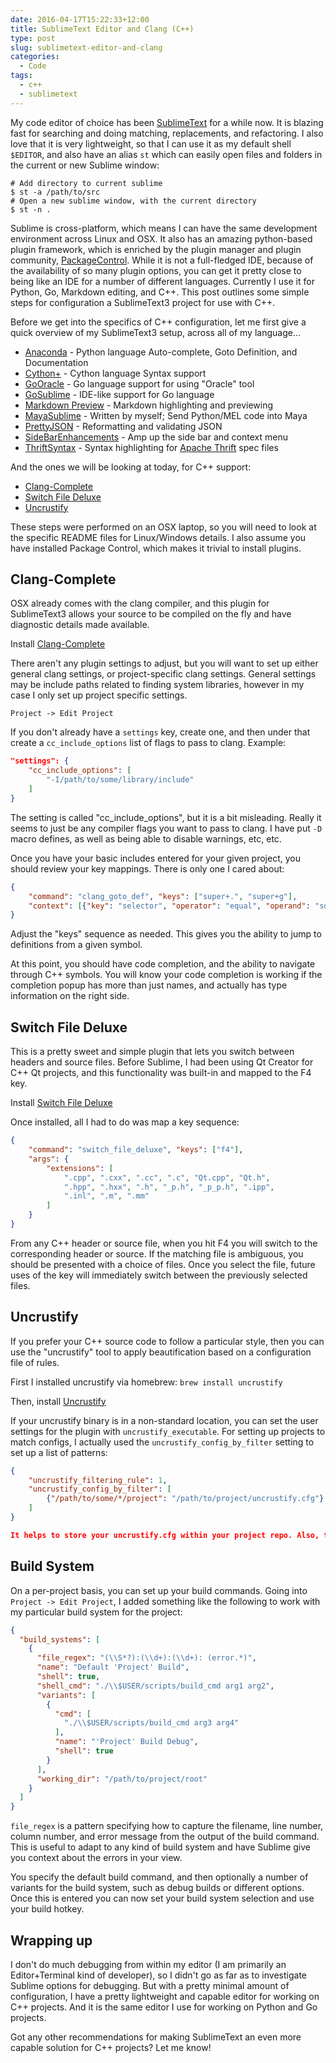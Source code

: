 ```yaml
---
date: 2016-04-17T15:22:33+12:00
title: SublimeText Editor and Clang (C++)
type: post
slug: sublimetext-editor-and-clang
categories:
  - Code
tags:
  - c++
  - sublimetext
---
```


My code editor of choice has been [SublimeText](https://www.sublimetext.com) for a while now. It is blazing fast for searching and doing matching, replacements, and refactoring. I also love that it is very lightweight, so that I can use it as my default shell `$EDITOR`, and also have an alias `st` which can easily open files and folders in the current or new Sublime window: 

```shell
# Add directory to current sublime
$ st -a /path/to/src
# Open a new sublime window, with the current directory
$ st -n .
```

Sublime is cross-platform, which means I can have the same development environment across Linux and OSX. It also has an amazing python-based plugin framework, which is enriched by the plugin manager and plugin community, [PackageControl](https://packagecontrol.io/). While it is not a full-fledged IDE, because of the availability of so many plugin options, you can get it pretty close to being like an IDE for a number of different languages. Currently I use it for Python, Go, Markdown editing, and C++. This post outlines some simple steps for configuration a SublimeText3 project for use with C++. 

Before we get into the specifics of C++ configuration, let me first give a quick overview of my SublimeText3 setup, across all of my language...

* [Anaconda](https://packagecontrol.io/packages/Anaconda) - Python language Auto-complete, Goto Definition, and Documentation
* [Cython+](https://packagecontrol.io/packages/Cython%2B) - Cython language Syntax support
* [GoOracle](https://packagecontrol.io/packages/GoOracle) - Go language support for using "Oracle" tool
* [GoSublime](https://packagecontrol.io/packages/GoSublime) - IDE-like support for Go language
* [Markdown Preview](https://packagecontrol.io/packages/Markdown%20Preview) - Markdown highlighting and previewing
* [MayaSublime](https://packagecontrol.io/packages/MayaSublime) - Written by myself; Send Python/MEL code into Maya
* [PrettyJSON](https://packagecontrol.io/packages/Pretty%20JSON) - Reformatting and validating JSON
* [SideBarEnhancements](https://packagecontrol.io/packages/SideBarEnhancements) - Amp up the side bar and context menu
* [ThriftSyntax](https://packagecontrol.io/packages/ThriftSyntax) - Syntax highlighting for [Apache Thrift](https://thrift.apache.org/) spec files

And the ones we will be looking at today, for C++ support:

* [Clang-Complete](#clang-complete)
* [Switch File Deluxe](#switch-file-deluxe)
* [Uncrustify](#uncrustify)

These steps were performed on an OSX laptop, so you will need to look at the specific README files for Linux/Windows details. I also assume you have installed Package Control, which makes it trivial to install plugins.

## <a name="clang-complete">Clang-Complete</a>

OSX already comes with the clang compiler, and this plugin for SublimeText3 allows your source to be compiled on the fly and have diagnostic details made available. 

Install [Clang-Complete](https://packagecontrol.io/packages/Clang-Complete)

There aren't any plugin settings to adjust, but you will want to set up either general clang settings, or project-specific clang settings. General settings may be include paths related to finding system libraries, however in my case I only set up project specific settings. 

`Project -> Edit Project`

If you don't already have a `settings` key, create one, and then under that create a `cc_include_options` list of flags to pass to clang. Example:

```json
"settings": {
	"cc_include_options": [
		"-I/path/to/some/library/include"
	]
}
```

The setting is called "cc_include_options", but it is a bit misleading. Really it seems to just be any compiler flags you want to pass to clang. I have put `-D` macro defines, as well as being able to disable warnings, etc, etc. 

Once you have your basic includes entered for your given project, you should review your key mappings. There is only one I cared about:

```json
{
    "command": "clang_goto_def", "keys": ["super+.", "super+g"],
    "context": [{"key": "selector", "operator": "equal", "operand": "source.c++"} ]
}
```

Adjust the "keys" sequence as needed. This gives you the ability to jump to definitions from a given symbol.

At this point, you should have code completion, and the ability to navigate through C++ symbols. You will know your code completion is working if the completion popup has more than just names, and actually has type information on the right side.

## <a name="switch-file-deluxe">Switch File Deluxe</a>

This is a pretty sweet and simple plugin that lets you switch between headers and source files. Before Sublime, I had been using Qt Creator for C++ Qt projects, and this functionality was built-in and mapped to the F4 key. 

Install [Switch File Deluxe](https://packagecontrol.io/packages/Switch%20File%20Deluxe)

Once installed, all I had to do was map a key sequence:

```json
{ 
    "command": "switch_file_deluxe", "keys": ["f4"], 
    "args": {
        "extensions": [
            ".cpp", ".cxx", ".cc", ".c", "Qt.cpp", "Qt.h", 
            ".hpp", ".hxx", ".h", "_p.h", "_p_p.h", ".ipp", 
            ".inl", ".m", ".mm"
        ]
    } 
}
```

From any C++ header or source file, when you hit F4 you will switch to the corresponding header or source. If the matching file is ambiguous, you should be presented with a choice of files. Once you select the file, future uses of the key will immediately switch between the previously selected files. 

## <a name="uncrustify">Uncrustify</a>

If you prefer your C++ source code to follow a particular style, then you can use the "uncrustify" tool to apply beautification based on a configuration file of rules. 

First I installed uncrustify via homebrew:  `brew install uncrustify`

Then, install [Uncrustify](https://packagecontrol.io/packages/Uncrustify)

If your uncrustify binary is in a non-standard location, you can set the user settings for the plugin with `uncrustify_executable`. For setting up projects to match configs, I actually used the `uncrustify_config_by_filter` setting to set up a list of patterns:

```json
{
	"uncrustify_filtering_rule": 1,
	"uncrustify_config_by_filter": [
		{"/path/to/some/*/project": "/path/to/project/uncrustify.cfg"}
	]	
}

It helps to store your uncrustify.cfg within your project repo. Also, there is a tool I used for visually editing the rules for setting up an uncrustify config: [universalindent](http://universalindent.sourceforge.net/).
```

## Build System

On a per-project basis, you can set up your build commands. Going into `Project -> Edit Project`, I added something like the following to work with my particular build system for the project:

```json
{
  "build_systems": [
    {
      "file_regex": "(\\S*?):(\\d+):(\\d+): (error.*)",
      "name": "Default 'Project' Build",
      "shell": true,
      "shell_cmd": "./\\$USER/scripts/build_cmd arg1 arg2",
      "variants": [
        {
          "cmd": [
            "./\\$USER/scripts/build_cmd arg3 arg4"
          ],
          "name": "'Project' Build Debug",
          "shell": true
        }
      ],
      "working_dir": "/path/to/project/root"
    }
  ]
}
```

`file_regex` is a pattern specifying how to capture the filename, line number, column number, and error message from the output of the build command. This is useful to adapt to any kind of build system and have Sublime give you context about the errors in your view.

You specify the default build command, and then optionally a number of variants for the build system, such as debug builds or different options. Once this is entered you can now set your build system selection and use your build hotkey.

## Wrapping up

I don't do much debugging from within my editor (I am primarily an Editor+Terminal kind of developer), so I didn't go as far as to investigate Sublime options for debugging. But with a pretty minimal amount of configuration, I have a pretty lightweight and capable editor for working on C++ projects. And it is the same editor I use for working on Python and Go projects.

Got any other recommendations for making SublimeText an even more capable solution for C++ projects? Let me know!
